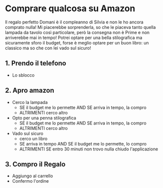 # Comprare qualcosa su Amazon

Il regalo perfetto
Domani è il compleanno di Silvia e non le ho ancora comprato nulla! Mi piacerebbe sorprenderla, so che le piaceva tanto quella lampada da tavolo così particolare, però la consegna non è Prime e non arriverebbe mai in tempo! Potrei optare per una bella stilografica ma sicuramente sforo il budget, forse è meglio optare per un buon libro: un classico ma so che con lei vado sul sicuro!


## 1. Prendo il telefono
  - Lo sblocco
   
## 2. Apro amazon
  - Cerco la lampada
    - SE il budget me lo permette AND SE arriva in tempo, la compro
    - ALTRIMENTI cerco altro
  - Opto per una penna stilografica 
    - SE il budget me lo permette AND SE arriva in tempo, la compro 
    - ALTRIMENTI cerco altro
  - Vado sul sicuro
    - cerco un libro
    - SE arriva in tempo AND SE il budget me lo permette, lo compro 
    - ALTRIMENTI SE entro 30 minuti non trovo nulla chiudo l'applicazione

## 3. Compro il Regalo
 - Aggiungo al carrello
 - Confermo l'ordine